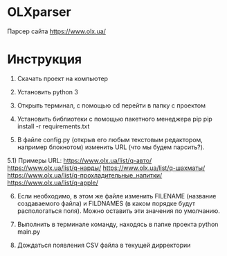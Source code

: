 # OLXparser

Парсер сайта https://www.olx.ua/

# Инструкция

1) Скачать проект на компьютер
    
2) Установить python 3
    
3) Открыть терминал, с помощью cd перейти в папку с проектом
    
4) Установить библиотеки с помощью пакетного менеджера pip pip install -r requirements.txt
    
5) В файле config.py (открыв его любым текстовым редактором, например блокнотом) изменить URL (что мы будем парсить?). 

5.1) Примеры URL: 
https://www.olx.ua/list/q-авто/ 
https://www.olx.ua/list/q-нарды/ 
https://www.olx.ua/list/q-шахматы/ 
https://www.olx.ua/list/q-прохладительные_напитки/ 
https://www.olx.ua/list/q-apple/
    
6) Если необходимо, в этом же файле изменить FILENAME (название создаваемого файла) и FILDNAMES (в каком порядке будут распологаться поля). Можно оставить эти значения по умолчанию.
    
7) Выполнить в терминале команду, находясь в папке проекта python main.py
    
8) Дождаться появления CSV файла в текущей дирректории
